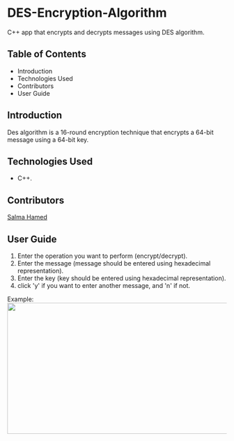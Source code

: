 # DES-Encryption-Algorithm
C++ app that encrypts and decrypts messages using DES algorithm.

## Table of Contents
- Introduction
- Technologies Used
- Contributors
- User Guide

## Introduction
Des algorithm is a 16-round encryption technique that encrypts a 64-bit message using a 64-bit key.


## Technologies Used
- C++.

## Contributors
[Salma Hamed](https://github.com/Salma-Hamed)


## User Guide
1. Enter the operation you want to perform (encrypt/decrypt).
2. Enter the message (message should be entered using hexadecimal representation).
3. Enter the key (key should be entered using hexadecimal representation).
4. click 'y' if you want to enter another message, and 'n' if not.

Example:
<img src = "https://user-images.githubusercontent.com/71777717/142056139-b4f0bec7-60ab-4e7f-afb0-8cdb9b8b0bc7.PNG" width = "800" height = "300" />
